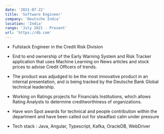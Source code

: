 ```yaml
---
date: '2021-07-22'
title: 'Software Engineer'
company: 'Deutsche India'
location: 'India'
range: 'July 2021 - Present'
url: 'https://db.com'
---
```


- Fullstack Engineer in the Credit Risk Division

- End to end ownership of the Early Warning System and Risk Tracker application that uses Machine Learning on News articles and stock prices to advise Credit Officers of trends.

- The product was adjudged to be the most innovative product in an internal presentation, and is being tracked by the Deutsche Bank Global technical leadership.

- Working on Ratings projects for Financials Institutions, which allows Rating Analysts to determine creditworthiness of organizations.

- Have won Spot awards for technical and people contribution within the department and have been called out for steadfast calm under pressure

- Tech stack : Java, Angular, Typescript, Kafka, OracleDB, WebDriver
